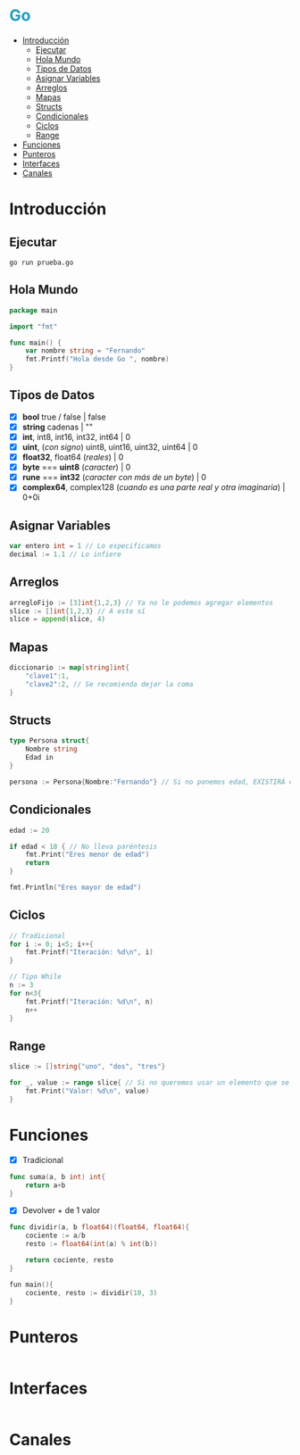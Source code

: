 <h1 style="color:#219ebc">Go</h1>

- [Introducción](#introducción)
  - [Ejecutar](#ejecutar)
  - [Hola Mundo](#hola-mundo)
  - [Tipos de Datos](#tipos-de-datos)
  - [Asignar Variables](#asignar-variables)
  - [Arreglos](#arreglos)
  - [Mapas](#mapas)
  - [Structs](#structs)
  - [Condicionales](#condicionales)
  - [Ciclos](#ciclos)
  - [Range](#range)
- [Funciones](#funciones)
- [Punteros](#punteros)
- [Interfaces](#interfaces)
- [Canales](#canales)

# Introducción

## Ejecutar

```go run prueba.go```

## Hola Mundo

```go
package main

import "fmt"

func main() {
	var nombre string = "Fernando"
	fmt.Printf("Hola desde Go ", nombre)
}

```

## Tipos de Datos

- [x] __bool__ true / false | false
- [x] __string__ cadenas | ""
- [x] __int__, int8, int16, int32, int64 | 0
- [x] __uint__, (_con signo_) uint8, uint16, uint32, uint64 | 0
- [x] __float32__, float64 (_reales_) | 0
- [x] __byte__ === __uint8__ (_caracter_) | 0
- [x] __rune__ === __int32__ (_caracter con más de un byte_) | 0
- [x] __complex64__, complex128 (_cuando es una parte real y otra imaginaria_) | 0+0i

## Asignar Variables

```go
var entero int = 1 // Lo especificamos
decimal := 1.1 // Lo infiere
```

## Arreglos

```go
arregloFijo := [3]int{1,2,3} // Ya no le podemos agregar elementos
slice := []int{1,2,3} // A este sí
slice = append(slice, 4)
```

## Mapas

```go
diccionario := map[string]int{
    "clave1":1,
    "clave2":2, // Se recomienda dejar la coma
}
```

## Structs

```go
type Persona struct{
    Nombre string
    Edad in
}

persona := Persona{Nombre:"Fernando"} // Si no ponemos edad, EXISTIRÁ con valor default 0
```

## Condicionales

```go
edad := 20

if edad < 18 { // No lleva paréntesis
    fmt.Print("Eres menor de edad")
    return
}

fmt.Println("Eres mayor de edad")
```

## Ciclos

```go
// Tradicional
for i := 0; i<5; i++{
    fmt.Printf("Iteración: %d\n", i)
}

// Tipo While
n := 3
for n<3{
    fmt.Printf("Iteración: %d\n", n)
    n++
}
```

## Range

```go
slice := []string{"uno", "dos", "tres"}

for _, value := range slice{ // Si no queremos usar un elemento que se debe implementar, usamos _
    fmt.Print("Valor: %d\n", value)
}
```

# Funciones

- [x] Tradicional

```go
func suma(a, b int) int{
    return a+b
}
```

- [x] Devolver + de 1 valor

```go
func dividir(a, b float64)(float64, float64){
    cociente := a/b
    resto := float64(int(a) % int(b))

    return cociente, resto
}

fun main(){
    cociente, resto := dividir(10, 3)
}
```


# Punteros

```
```

# Interfaces

```
```


# Canales 

```
```

















